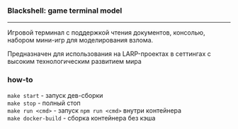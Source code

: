 ### Blackshell: game terminal model
---

Игровой терминал с поддержкой чтения документов, консолью, набором мини-игр для моделирования взлома.

Предназначен для использования на LARP-проектах в сеттингах с высоким технологическим развитием мира

### how-to
`make start` - запуск дев-сборки\
`make stop` - полный стоп\
`make run <cmd>` - запуск `npm run <cmd>` внутри контейнера \
`make docker-build` - сборка контейнера без кэша